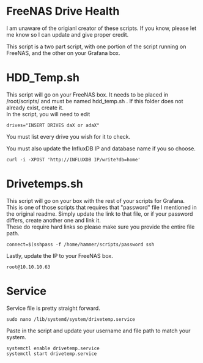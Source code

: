 # FreeNAS Drive Health

I am unaware of the origianl creator of these scripts. If you know, please let me know so I can update and give proper credit.   

This script is a two part script, with one portion of the script running on FreeNAS, and the other on your Grafana box.   

# HDD_Temp.sh
This script will go on your FreeNAS box. It needs to be placed in /root/scripts/ and must be named hdd_temp.sh . If this folder does not already exist, create it.   
In the script, you will need to edit 
```
drives="INSERT DRIVES daX or adaX"
```
You must list every drive you wish for it to check. 

You must also update the InfluxDB IP and database name if you so choose.
```
curl -i -XPOST 'http://INFLUXDB IP/write?db=home'
```

# Drivetemps.sh
This script will go on your box with the rest of your scripts for Grafana.  
This is one of those scripts that requires that "password" file I mentioned in the original readme. Simply update the link to that file, or if your password differs, create another one and link it.   
These do require hard links so please make sure you provide the entire file path.   
```
connect=$(sshpass -f /home/hammer/scripts/password ssh
```
Lastly, update the IP to your FreeNAS box. 
```
root@10.10.10.63
```

# Service
Service file is pretty straight forward. 
```
sudo nano /lib/systemd/system/drivetemp.service
```

Paste in the script and update your username and file path to match your system. 

```
systemctl enable drivetemp.service
systemctl start drivetemp.service
```